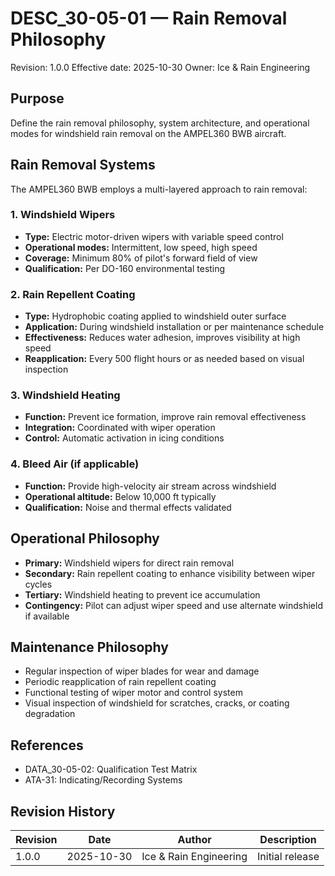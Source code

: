 # DESC_30-05-01 — Rain Removal Philosophy
Revision: 1.0.0
Effective date: 2025-10-30
Owner: Ice & Rain Engineering

## Purpose

Define the rain removal philosophy, system architecture, and operational modes for windshield rain removal on the AMPEL360 BWB aircraft.

## Rain Removal Systems

The AMPEL360 BWB employs a multi-layered approach to rain removal:

### 1. Windshield Wipers
- **Type:** Electric motor-driven wipers with variable speed control
- **Operational modes:** Intermittent, low speed, high speed
- **Coverage:** Minimum 80% of pilot's forward field of view
- **Qualification:** Per DO-160 environmental testing

### 2. Rain Repellent Coating
- **Type:** Hydrophobic coating applied to windshield outer surface
- **Application:** During windshield installation or per maintenance schedule
- **Effectiveness:** Reduces water adhesion, improves visibility at high speed
- **Reapplication:** Every 500 flight hours or as needed based on visual inspection

### 3. Windshield Heating
- **Function:** Prevent ice formation, improve rain removal effectiveness
- **Integration:** Coordinated with wiper operation
- **Control:** Automatic activation in icing conditions

### 4. Bleed Air (if applicable)
- **Function:** Provide high-velocity air stream across windshield
- **Operational altitude:** Below 10,000 ft typically
- **Qualification:** Noise and thermal effects validated

## Operational Philosophy

- **Primary:** Windshield wipers for direct rain removal
- **Secondary:** Rain repellent coating to enhance visibility between wiper cycles
- **Tertiary:** Windshield heating to prevent ice accumulation
- **Contingency:** Pilot can adjust wiper speed and use alternate windshield if available

## Maintenance Philosophy

- Regular inspection of wiper blades for wear and damage
- Periodic reapplication of rain repellent coating
- Functional testing of wiper motor and control system
- Visual inspection of windshield for scratches, cracks, or coating degradation

## References

- DATA_30-05-02: Qualification Test Matrix
- ATA-31: Indicating/Recording Systems

## Revision History

| Revision | Date       | Author                 | Description             |
|----------|------------|------------------------|-------------------------|
| 1.0.0    | 2025-10-30 | Ice & Rain Engineering | Initial release         |
